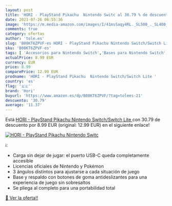 ```yaml
---
layout: post
title: 'HORI - PlayStand Pikachu  Nintendo Switc al 30.79 % de descuento'
date: 2021-07-26 06:55:36
image: 'https://m.media-amazon.com/images/I/41msSaqy4RL._SL500_._SL400_.jpg'
comments: true
category: ofertas
author: 'tole.es'
slug: 'B08KT6ZPVF-es HORI - PlayStand Pikachu Nintendo Switch/Switch Lite'
sku: 'B08KT6ZPVF-es'
tags: [ 'Accesorios para Nintendo Switch','Bases para Nintendo Switch','Hardware y juegos para Nintendo Switch','Soportes, abrazaderas y bases para Nintendo Switch','Videojuegos','hori','nintendo', ]
actualPrice: 8.99 EUR
currency: EUR
price: 8.99
comparePrice: 12.99 EUR
prodname: 'HORI - PlayStand Pikachu  Nintendo Switch/Switch Lite '
country: 'es'
flag: '🇪🇸'
brand: 'Hori'
buyurl: 'https://www.amazon.es/dp/B08KT6ZPVF/?tag=tolees-21'
descuento: '30.79'
average: '11.37'
---
```


Está [HORI - PlayStand Pikachu  Nintendo Switch/Switch Lite ](https://www.amazon.es/dp/B08KT6ZPVF/?tag=tolees-21) con 30.79 de descuento por 8.99 EUR (original: 12.99 EUR) en el siguiente enlace!

[![HORI - PlayStand Pikachu  Nintendo Switc](https://m.media-amazon.com/images/I/41msSaqy4RL._SL500_._SL400_.jpg)](https://www.amazon.es/dp/B08KT6ZPVF/?tag=tolees-21)

ℹ️:

- Carga sin dejar de jugar: el puerto USB-C queda completamente accesible
- Licencias oficiales de Nintendo y Pokémon
- 3 ángulos distintos para ajustarse a cada situación de juego
- Base y respaldo con botones de goma antideslizantes para una experiencia de juego sin sobresaltos
- Se pliega al completo para una portabilidad total

[🛒 Ver la oferta!!](https://www.amazon.es/dp/B08KT6ZPVF/?tag=tolees-21)
